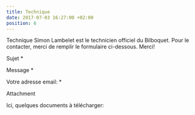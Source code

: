 ```yaml
---
title: Technique
date: 2017-07-03 16:27:00 +02:00
position: 6
---
```


Technique
Simon Lambelet est le technicien officiel du Bilboquet.
Pour le contacter, merci de remplir le formulaire ci-dessous.
Merci!

Sujet *
	
Message *
	
Votre adresse email: *
	
Attachment
	
 	
Ici, quelques documents à télécharger:
